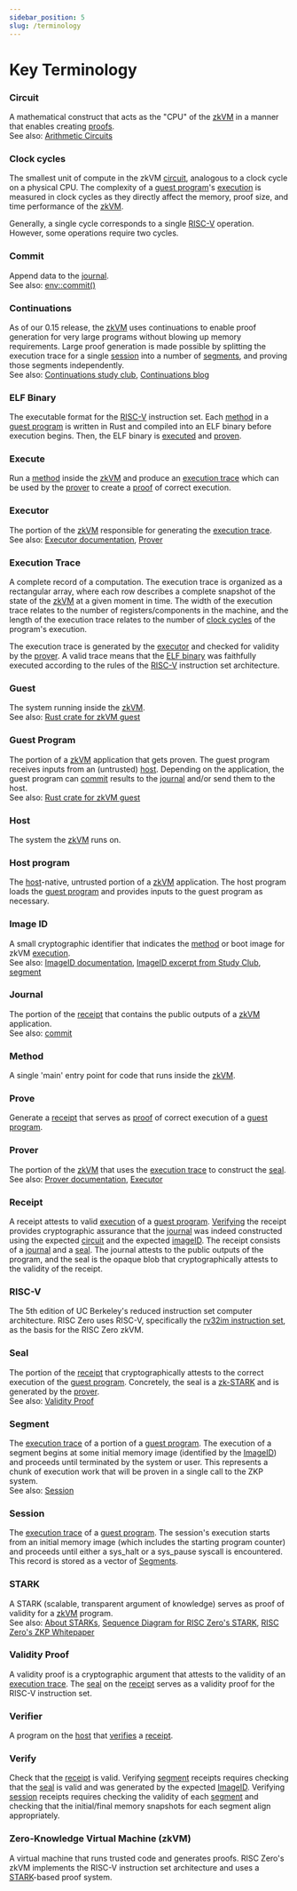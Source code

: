 ```yaml
---
sidebar_position: 5
slug: /terminology
---
```


# Key Terminology

### Circuit
[circuit]: #circuit
[Arithmetic Circuits]: ../reference-docs/about-arithmetic-circuits.md
A mathematical construct that acts as the "CPU" of the [zkVM] in a manner that enables creating [proofs]. <br/>
See also: [Arithmetic Circuits]

### Clock cycles
[clock cycles]: #clock-cycles
The smallest unit of compute in the zkVM [circuit], analogous to a clock cycle on a physical CPU. The complexity of a [guest program]'s [execution] is measured in clock cycles as they directly affect the memory, proof size, and time performance of the [zkVM].

Generally, a single cycle corresponds to a single [RISC-V] operation. However, some operations require two cycles.

### Commit
[commit]: #commit
[env::commit()]: https://docs.rs/risc0-zkvm/0.16/risc0_zkvm/guest/env/fn.commit.html#
Append data to the [journal]. <br/>
See also: [env::commit()]

### Continuations
[Continuations study club]: https://www.youtube.com/watch?v=v4HIwaqmIxk&list=PLcPzhUaCxlCirUkJY0ltpjdtzWcz5U_6y&index=1
[Continuations blog]: https://www.risczero.com/news/continuations
As of our 0.15 release, the [zkVM] uses continuations to enable proof generation for very large programs without blowing up memory requirements.
Large proof generation is made possible by splitting the execution trace for a single [session] into a number of [segments], and proving those segments independently. <br/>
See also: [Continuations study club], [Continuations blog]

### ELF Binary
[ELF binary]: #elf-binary
The executable format for the [RISC-V] instruction set. 
Each [method] in a [guest program] is written in Rust and compiled into an ELF binary before execution begins. Then, the ELF binary is [executed] and [proven]. 

### Execute
[execute]: #execute
[execution]: #execute
Run a [method] inside the [zkVM] and produce an [execution trace] which can be used by the [prover] to create a [proof] of correct execution. 

### Executor
[executed]: #executor
[executor]: #executor
[Executor documentation]: https://docs.rs/risc0-zkvm/0.16/risc0_zkvm/trait.Executor.html
The portion of the [zkVM] responsible for generating the [execution trace]. <br/>
See also: [Executor documentation], [Prover]

### Execution Trace
[execution trace]: #execution-trace
A complete record of a computation. 
The execution trace is organized as a rectangular array, where each row describes a complete snapshot of the state of the [zkVM] at a given moment in time.
The width of the execution trace relates to the number of registers/components in the machine, and the length of the execution trace relates to the number of [clock cycles] of the program's execution.

The execution trace is generated by the [executor] and checked for validity by the [prover]. 
A valid trace means that the [ELF binary] was faithfully executed according to the rules of the [RISC-V] instruction set architecture.

### Guest
The system running inside the [zkVM]. <br/>
See also: [Rust crate for zkVM guest]

### Guest Program
[guest program]: #guest-program
The portion of a [zkVM] application that gets proven. 
The guest program receives inputs from an (untrusted) [host]. 
Depending on the application, the guest program can [commit] results to the [journal] and/or send them to the host. <br/>
See also: [Rust crate for zkVM guest]

### Host
[host]: #host
The system the [zkVM] runs on.

### Host program
The [host]-native, untrusted portion of a [zkVM] application. 
The host program loads the [guest program] and provides inputs to the guest program as necessary. 

### Image ID
[imageID]: #image-id
A small cryptographic identifier that indicates the [method] or boot image for zkVM [execution]. <br/>
See also: [ImageID documentation], [ImageID excerpt from Study Club], [segment]


### Journal
[journal]: #journal
The portion of the [receipt] that contains the public outputs of a [zkVM] application. <br/>
See also: [commit]

### Method
[method]: #method
A single 'main' entry point for code that runs inside the [zkVM].

### Prove
[prove]: #prove
Generate a [receipt] that serves as [proof] of correct execution of a [guest program].

### Prover
[proven]: #prover
[prover]: #prover
[Prover documentation]: https://docs.rs/risc0-zkvm/0.16/risc0_zkvm/prove/trait.Prover.html
The portion of the [zkVM] that uses the [execution trace] to construct the [seal]. <br/>
See also: [Prover documentation], [Executor]

### Receipt
[receipt]: #receipt
A receipt attests to valid [execution] of a [guest program]. [Verifying] the receipt provides cryptographic assurance that the [journal] was indeed constructed using the expected [circuit] and the expected [imageID]. 
The receipt consists of a [journal] and a [seal]. 
The journal attests to the public outputs of the program, and 
the seal is the opaque blob that cryptographically attests to the validity of the receipt. 

### RISC-V
[RISC-V]: #risc-v
The 5th edition of UC Berkeley's reduced instruction set computer architecture. 
RISC Zero uses RISC-V, specifically the [rv32im instruction set](https://riscv.org/wp-content/uploads/2019/12/riscv-spec-20191213.pdf), as the basis for the RISC Zero zkVM. 

### Seal 
[seal]: #seal
The portion of the [receipt] that cryptographically attests to the correct execution of the [guest program]. Concretely, the seal is a [zk-STARK] and is generated by the [prover]. <br/>
See also: [Validity Proof]

### Segment
[Segment]: #segment
[Segments]: #segment
The [execution trace] of a portion of a [guest program]. 
The execution of a segment begins at some initial memory image (identified by the [ImageID]) and proceeds until terminated by the system or user. 
This represents a chunk of execution work that will be proven in a single call to the ZKP system. <br/>
See also: [Session]

### Session
[session]: #session
The [execution trace] of a [guest program]. 
The session's execution starts from an initial memory image (which includes the starting program counter) and proceeds until either a sys_halt or a sys_pause syscall is encountered. 
This record is stored as a vector of [Segments].

### STARK
[STARK]: #stark
[zk-stark]: #stark
A STARK (scalable, transparent argument of knowledge) serves as proof of validity for a [zkVM] program. <br/>
See also: [About STARKs], [Sequence Diagram for RISC Zero's STARK], [RISC Zero's ZKP Whitepaper]

### Validity Proof
[proof]: #validity-proof
[proofs]: #validity-proof
[validity proof]: #validity-proof
A validity proof is a cryptographic argument that attests to the validity of an [execution trace]. 
The [seal] on the [receipt] serves as a validity proof for the RISC-V instruction set. 

### Verifier
A program on the [host] that [verifies] a [receipt].

### Verify
[verifying]: #verify
[verifies]: #verify
Check that the [receipt] is valid. 
Verifying [segment] receipts requires checking that the [seal] is valid and was generated by the expected [ImageID]. 
Verifying [session] receipts requires checking the validity of each [segment] and checking that the initial/final memory snapshots for each segment align appropriately. 

### Zero-Knowledge Virtual Machine (zkVM)
[zkVM]: #zero-knowledge-virtual-machine-zkvm 
A virtual machine that runs trusted code and generates proofs. 
RISC Zero's zkVM implements the RISC-V instruction set architecture and uses a [STARK]-based proof system. 

[About STARKs]: ../reference-docs/about-starks.md
[ImageID documentation]: https://docs.rs/risc0-zkvm/0.16/risc0_zkvm/receipt/struct.SystemState.html#structfield.merkle_root
[ImageID excerpt from Study Club]: https://www.youtube.com/watch?v=QwzrBHHkzFE&list=PLcPzhUaCxlCirUkJY0ltpjdtzWcz5U_6y&index=4
[RISC Zero's ZKP Whitepaper]: https://risczero.com/proof-system-in-detail.pdf
[Rust crate for zkVM guest]: https://docs.rs/risc0-zkvm/0.16/risc0_zkvm/guest/index.html
[Sequence Diagram for RISC Zero's STARK]: ../proof-system/proof-system-sequence-diagram.md
